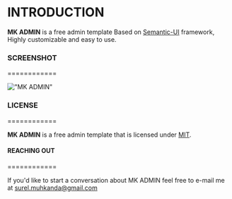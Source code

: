 INTRODUCTION
============

**MK ADMIN** is a free admin template Based on [Semantic-UI](http://www.semantic-ui.com) framework, Highly customizable and easy to use.

### SCREENSHOT
============

!["MK ADMIN"](https://i.ibb.co/k3dmZvH/Screenshot-9.png "MK ADMIN")

### LICENSE
============

**MK ADMIN** is a free admin template that is licensed under [MIT](http://opensource.org/licenses/MIT).

#### REACHING OUT
============

If you'd like to start a conversation about MK ADMIN feel free to e-mail me at [surel.muhkanda@gmail.com](mailto:surel.muhkanda@gmail.com)
